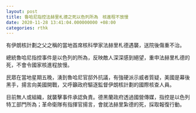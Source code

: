 ```yaml
---
layout: post
title: 魯哈尼指控法赫里札德之死以色列所為　核進程不放慢
date: 2020-11-28 13:41:04.000000000 +08:00
categories: rthk
---
```


有伊朗核計劃之父之稱的當地首席核科學家法赫里札德遇襲，送院後傷重不治。

總統魯哈尼指控事件是以色列的所為，反映敵人深深感到絕望，重申法赫里札德的死，不會令國家核進程放慢。

民眾在當地星期五晚，湧到魯哈尼官邸外抗議，有強硬派示威者質疑，美國是幕後黑手，揚言向美國開戰，又呼籲政府驅逐監督伊朗核計劃的國際核查人員。

目前無人或組織，就襲擊事件承認負責。德黑蘭政府透過國營傳媒，指控是以色列特工部門所為；革命衛隊有指揮官揚言，會就法赫里紮德的死，採取報復行動。
